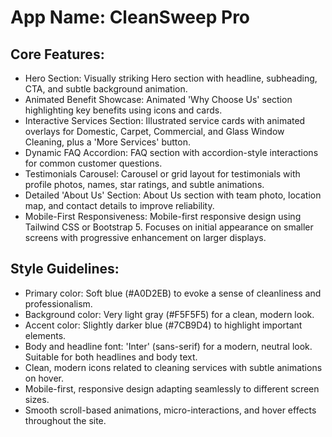 # **App Name**: CleanSweep Pro

## Core Features:

- Hero Section: Visually striking Hero section with headline, subheading, CTA, and subtle background animation.
- Animated Benefit Showcase: Animated 'Why Choose Us' section highlighting key benefits using icons and cards.
- Interactive Services Section: Illustrated service cards with animated overlays for Domestic, Carpet, Commercial, and Glass Window Cleaning, plus a 'More Services' button.
- Dynamic FAQ Accordion: FAQ section with accordion-style interactions for common customer questions.
- Testimonials Carousel: Carousel or grid layout for testimonials with profile photos, names, star ratings, and subtle animations.
- Detailed 'About Us' Section: About Us section with team photo, location map, and contact details to improve reliability.
- Mobile-First Responsiveness: Mobile-first responsive design using Tailwind CSS or Bootstrap 5. Focuses on initial appearance on smaller screens with progressive enhancement on larger displays.

## Style Guidelines:

- Primary color: Soft blue (#A0D2EB) to evoke a sense of cleanliness and professionalism.
- Background color: Very light gray (#F5F5F5) for a clean, modern look.
- Accent color: Slightly darker blue (#7CB9D4) to highlight important elements.
- Body and headline font: 'Inter' (sans-serif) for a modern, neutral look. Suitable for both headlines and body text.
- Clean, modern icons related to cleaning services with subtle animations on hover.
- Mobile-first, responsive design adapting seamlessly to different screen sizes.
- Smooth scroll-based animations, micro-interactions, and hover effects throughout the site.